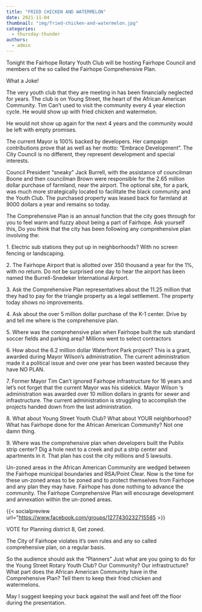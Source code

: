 ```yaml
---
title: "FRIED CHICKEN AND WATERMELON"
date: 2021-11-04
thumbnail: "img/fried-chicken-and-watermelon.jpg"
categories: 
  - thursday-thunder
authors: 
  - admin
---
```


Tonight the Fairhope Rotary Youth Club will be hosting Fairhope Council and members of the so called the Fairhope Comprehensive Plan.

What a Joke!

The very youth club that they are meeting in has been financially neglected for years. The club is on Young Street, the heart of the African American Community. Tim Can’t used to visit the community every 4 year election cycle. He would show up with fried chicken and watermelon.

He would not show up again for the next 4 years and the community would be left with empty promises.

The current Mayor is 100% backed by developers. Her campaign contributions prove that as well as her motto: “Embrace Development”. The City Council is no different, they represent development and special interests.

Council President “sneaky” Jack Burrell, with the assistance of councilman Boone and then councilman Brown were responsible for the 2.65 million dollar purchase of farmland, near the airport. The optional site, for a park, was much more strategically located to facilitate the black community and the Youth Club. The purchased property was leased back for farmland at 9000 dollars a year and remains so today.

The Comprehensive Plan is an annual function that the city goes through for you to feel warm and fuzzy about being a part of Fairhope. Ask yourself this, Do you think that the city has been following any comprehensive plan involving the:

1\. Electric sub stations they put up in neighborhoods? With no screen fencing or landscaping.

2\. The Fairhope Airport that is allotted over 350 thousand a year for the 1%, with no return. Do not be surprised one day to hear the airport has been named the Burrell-Snedeker International Airport.

3\. Ask the Comprehensive Plan representatives about the 11.25 million that they had to pay for the triangle property as a legal settlement. The property today shows no improvements.

4\. Ask about the over 5 million dollar purchase of the K-1 center. Drive by and tell me where is the comprehensive plan.

5\. Where was the comprehensive plan when Fairhope built the sub standard soccer fields and parking area? Millions went to select contractors

6\. How about the 6.2 million dollar Waterfront Park project? This is a grant, awarded during Mayor Wilson’s administration. The current administration made it a political issue and over one year has been wasted because they have NO PLAN.

7\. Former Mayor Tim Can’t ignored Fairhope infrastructure for 16 years and let’s not forget that the current Mayor was his sidekick. Mayor Wilson ‘s administration was awarded over 10 million dollars in grants for sewer and infrastructure. The current administration is struggling to accomplish the projects handed down from the last administration.

8\. What about Young Street Youth Club? What about YOUR neighborhood? What has Fairhope done for the African American Community? Not one damn thing.

9\. Where was the comprehensive plan when developers built the Publix strip center? Dig a hole next to a creek and put a strip center and apartments in it. That plan has cost the city millions and 5 lawsuits.

Un-zoned areas in the African American Community are wedged between the Fairhope municipal boundaries and RSA/Point Clear. Now is the time for these un-zoned areas to be zoned and to protect themselves from Fairhope and any plan they may have. Fairhope has done nothing to advance the community. The Fairhope Comprehensive Plan will encourage development and annexation within the un-zoned areas.

{{< socialpreview url="https://www.facebook.com/groups/1277430232715585 >}}

VOTE for Planning district 8, Get zoned.

The City of Fairhope violates it’s own rules and any so called comprehensive plan, on a regular basis.

So the audience should ask the “Planners” Just what are you going to do for the Young Street Rotary Youth Club? Our Community? Our infrastructure? What part does the African American Community have in the Comprehensive Plan? Tell them to keep their fried chicken and watermelons.

May I suggest keeping your back against the wall and feet off the floor during the presentation.
